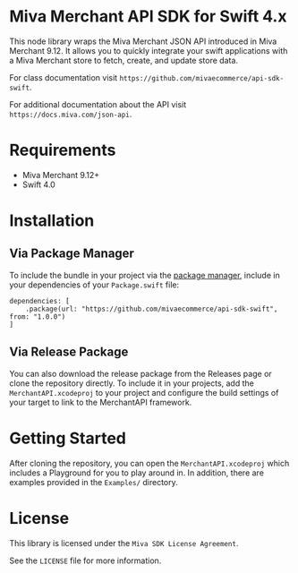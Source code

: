 
# Miva Merchant API SDK for Swift 4.x

This node library wraps the Miva Merchant JSON API introduced in
Miva Merchant 9.12. It allows you to quickly integrate your swift
applications with a Miva Merchant store to fetch, create, and update
store data.

For class documentation visit `https://github.com/mivaecommerce/api-sdk-swift`.

For additional documentation about the API visit `https://docs.miva.com/json-api`.

# Requirements

- Miva Merchant 9.12+
- Swift 4.0

# Installation

## Via Package Manager

To include the bundle in your project via the [package manager](https://swift.org/package-manager/), include in your dependencies of your `Package.swift` file:

    dependencies: [
        .package(url: "https://github.com/mivaecommerce/api-sdk-swift", from: "1.0.0")
    ]
    
## Via Release Package

You can also download the release package from the Releases page or clone the repository directly. To include it in your projects, add the `MerchantAPI.xcodeproj` to your project and configure the build settings of your target to link to the MerchantAPI framework.

# Getting Started

After cloning the repository, you can open the `MerchantAPI.xcodeproj` which includes a Playground for you to play around in. In addition, there are examples provided in the `Examples/` directory.

# License

This library is licensed under the `Miva SDK License Agreement`.

See the `LICENSE` file for more information.
